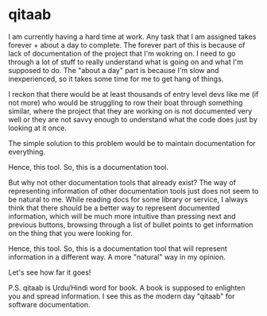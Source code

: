 # qitaab

I am currently having a hard time at work. Any task that I am assigned takes forever + about a day to complete. The forever part of this is because of lack of documentation of the project that I'm wokring on. I need to go through a lot of stuff to really understand what is going on and what I'm supposed to do. The "about a day" part is because I'm slow and inexperienced, so it takes some time for me to get hang of things.

I reckon that there would be at least thousands of entry level devs like me (if not more) who would be struggling to row their boat through something similar, where the project that they are working on is not documented very well or they are not savvy enough to understand what the code does just by looking at it once.

The simple solution to this problem would be to maintain documentation for everything.

Hence, this tool. So, this is a documentation tool.

But why not other documentation tools that already exist?
The way of representing information of other documentation tools just does not seem to be natural to me. While reading docs for some library or service, I always think that there should be a better way to represent documented information, which will be much more intuitive than pressing next and previous buttons, browsing through a list of bullet points to get information on the thing that you were looking for.

Hence, this tool. So, this is a documentation tool that will represent information in a different way. A more "natural" way in my opinion.

Let's see how far it goes!

P.S. qitaab is Urdu/Hindi word for book. A book is supposed to enlighten you and spread information. I see this as the modern day "qitaab" for software documentation.